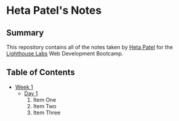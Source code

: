 # Heta Patel's Notes

## Summary

This repository contains all of the notes taken by [Heta Patel](https://github.com/patelheta) for the [Lighthouse Labs](https://www.lighthouselabs.ca) Web Development Bootcamp.

## Table of Contents

- [Week 1](/Week_1/)
  - [Day 1](/Week_1/Day_1/)
    1. Item One
    2. Item Two
    3. Item Three
